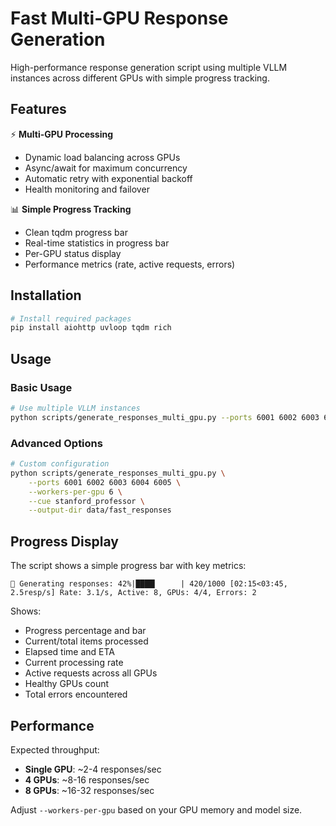 # Fast Multi-GPU Response Generation

High-performance response generation script using multiple VLLM instances across different GPUs with simple progress tracking.

## Features

⚡ **Multi-GPU Processing**
- Dynamic load balancing across GPUs
- Async/await for maximum concurrency  
- Automatic retry with exponential backoff
- Health monitoring and failover

📊 **Simple Progress Tracking**
- Clean tqdm progress bar
- Real-time statistics in progress bar
- Per-GPU status display
- Performance metrics (rate, active requests, errors)

## Installation

```bash
# Install required packages
pip install aiohttp uvloop tqdm rich
```

## Usage

### Basic Usage
```bash
# Use multiple VLLM instances
python scripts/generate_responses_multi_gpu.py --ports 6001 6002 6003 6004
```

### Advanced Options
```bash
# Custom configuration
python scripts/generate_responses_multi_gpu.py \
    --ports 6001 6002 6003 6004 6005 \
    --workers-per-gpu 6 \
    --cue stanford_professor \
    --output-dir data/fast_responses
```

## Progress Display

The script shows a simple progress bar with key metrics:

```
🚀 Generating responses: 42%|████▎     | 420/1000 [02:15<03:45, 2.5resp/s] Rate: 3.1/s, Active: 8, GPUs: 4/4, Errors: 2
```

Shows:
- Progress percentage and bar
- Current/total items processed  
- Elapsed time and ETA
- Current processing rate
- Active requests across all GPUs
- Healthy GPUs count
- Total errors encountered

## Performance

Expected throughput:
- **Single GPU**: ~2-4 responses/sec
- **4 GPUs**: ~8-16 responses/sec  
- **8 GPUs**: ~16-32 responses/sec

Adjust `--workers-per-gpu` based on your GPU memory and model size. 